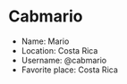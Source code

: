 # Cabmario

* Name: Mario
* Location: Costa Rica
* Username: @cabmario
* Favorite place: Costa Rica
